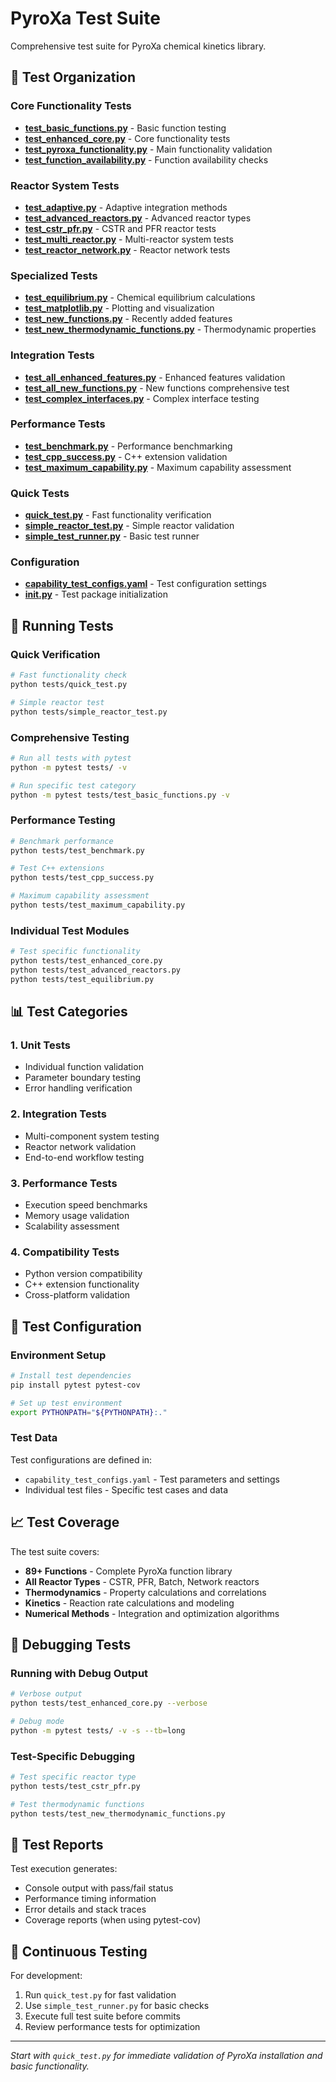 # PyroXa Test Suite

Comprehensive test suite for PyroXa chemical kinetics library.

## 🧪 Test Organization

### Core Functionality Tests
- **[test_basic_functions.py](test_basic_functions.py)** - Basic function testing
- **[test_enhanced_core.py](test_enhanced_core.py)** - Core functionality tests
- **[test_pyroxa_functionality.py](test_pyroxa_functionality.py)** - Main functionality validation
- **[test_function_availability.py](test_function_availability.py)** - Function availability checks

### Reactor System Tests
- **[test_adaptive.py](test_adaptive.py)** - Adaptive integration methods
- **[test_advanced_reactors.py](test_advanced_reactors.py)** - Advanced reactor types
- **[test_cstr_pfr.py](test_cstr_pfr.py)** - CSTR and PFR reactor tests
- **[test_multi_reactor.py](test_multi_reactor.py)** - Multi-reactor system tests
- **[test_reactor_network.py](test_reactor_network.py)** - Reactor network tests

### Specialized Tests
- **[test_equilibrium.py](test_equilibrium.py)** - Chemical equilibrium calculations
- **[test_matplotlib.py](test_matplotlib.py)** - Plotting and visualization
- **[test_new_functions.py](test_new_functions.py)** - Recently added features
- **[test_new_thermodynamic_functions.py](test_new_thermodynamic_functions.py)** - Thermodynamic properties

### Integration Tests
- **[test_all_enhanced_features.py](test_all_enhanced_features.py)** - Enhanced features validation
- **[test_all_new_functions.py](test_all_new_functions.py)** - New functions comprehensive test
- **[test_complex_interfaces.py](test_complex_interfaces.py)** - Complex interface testing

### Performance Tests
- **[test_benchmark.py](test_benchmark.py)** - Performance benchmarking
- **[test_cpp_success.py](test_cpp_success.py)** - C++ extension validation
- **[test_maximum_capability.py](test_maximum_capability.py)** - Maximum capability assessment

### Quick Tests
- **[quick_test.py](quick_test.py)** - Fast functionality verification
- **[simple_reactor_test.py](simple_reactor_test.py)** - Simple reactor validation
- **[simple_test_runner.py](simple_test_runner.py)** - Basic test runner

### Configuration
- **[capability_test_configs.yaml](capability_test_configs.yaml)** - Test configuration settings
- **[__init__.py](__init__.py)** - Test package initialization

## 🚀 Running Tests

### Quick Verification
```bash
# Fast functionality check
python tests/quick_test.py

# Simple reactor test
python tests/simple_reactor_test.py
```

### Comprehensive Testing
```bash
# Run all tests with pytest
python -m pytest tests/ -v

# Run specific test category
python -m pytest tests/test_basic_functions.py -v
```

### Performance Testing
```bash
# Benchmark performance
python tests/test_benchmark.py

# Test C++ extensions
python tests/test_cpp_success.py

# Maximum capability assessment
python tests/test_maximum_capability.py
```

### Individual Test Modules
```bash
# Test specific functionality
python tests/test_enhanced_core.py
python tests/test_advanced_reactors.py
python tests/test_equilibrium.py
```

## 📊 Test Categories

### 1. Unit Tests
- Individual function validation
- Parameter boundary testing
- Error handling verification

### 2. Integration Tests
- Multi-component system testing
- Reactor network validation
- End-to-end workflow testing

### 3. Performance Tests
- Execution speed benchmarks
- Memory usage validation
- Scalability assessment

### 4. Compatibility Tests
- Python version compatibility
- C++ extension functionality
- Cross-platform validation

## 🔧 Test Configuration

### Environment Setup
```bash
# Install test dependencies
pip install pytest pytest-cov

# Set up test environment
export PYTHONPATH="${PYTHONPATH}:."
```

### Test Data
Test configurations are defined in:
- `capability_test_configs.yaml` - Test parameters and settings
- Individual test files - Specific test cases and data

## 📈 Test Coverage

The test suite covers:
- **89+ Functions** - Complete PyroXa function library
- **All Reactor Types** - CSTR, PFR, Batch, Network reactors
- **Thermodynamics** - Property calculations and correlations
- **Kinetics** - Reaction rate calculations and modeling
- **Numerical Methods** - Integration and optimization algorithms

## 🐛 Debugging Tests

### Running with Debug Output
```bash
# Verbose output
python tests/test_enhanced_core.py --verbose

# Debug mode
python -m pytest tests/ -v -s --tb=long
```

### Test-Specific Debugging
```bash
# Test specific reactor type
python tests/test_cstr_pfr.py

# Test thermodynamic functions
python tests/test_new_thermodynamic_functions.py
```

## 📝 Test Reports

Test execution generates:
- Console output with pass/fail status
- Performance timing information
- Error details and stack traces
- Coverage reports (when using pytest-cov)

## 🔄 Continuous Testing

For development:
1. Run `quick_test.py` for fast validation
2. Use `simple_test_runner.py` for basic checks
3. Execute full test suite before commits
4. Review performance tests for optimization

---

*Start with `quick_test.py` for immediate validation of PyroXa installation and basic functionality.*
